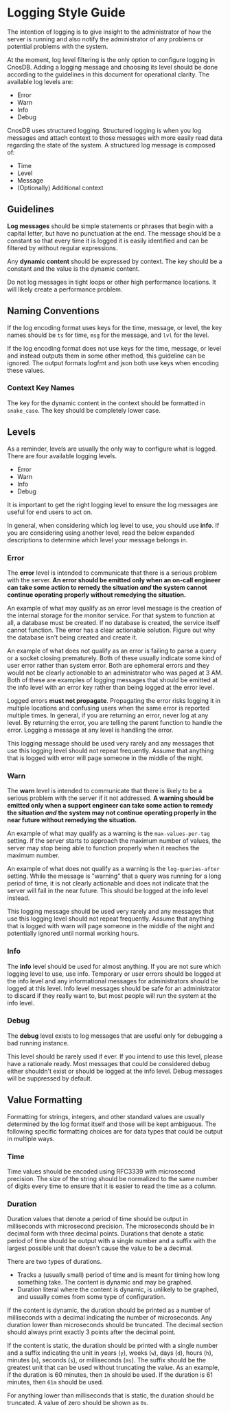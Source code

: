 # Logging Style Guide

The intention of logging is to give insight to the administrator of how
the server is running and also notify the administrator of any problems
or potential problems with the system.

At the moment, log level filtering is the only option to configure
logging in CnosDB. Adding a logging message and choosing its level
should be done according to the guidelines in this document for
operational clarity. The available log levels are:

* Error
* Warn
* Info
* Debug

CnosDB uses structured logging. Structured logging is when you log
messages and attach context to those messages with more easily read data
regarding the state of the system. A structured log message is composed
of:

* Time
* Level
* Message
* (Optionally) Additional context

## Guidelines

**Log messages** should be simple statements or phrases that begin with
a capital letter, but have no punctuation at the end. The message should be a
constant so that every time it is logged it is easily identified and can
be filtered by without regular expressions.

Any **dynamic content** should be expressed by context. The key should
be a constant and the value is the dynamic content.

Do not log messages in tight loops or other high performance locations.
It will likely create a performance problem.

## Naming Conventions

If the log encoding format uses keys for the time, message, or level,
the key names should be `ts` for time, `msg` for the message, and
`lvl` for the level.

If the log encoding format does not use keys for the time, message, or
level and instead outputs them in some other method, this guideline can
be ignored. The output formats logfmt and json both use keys when
encoding these values.

### Context Key Names

The key for the dynamic content in the context should be formatted in
`snake_case`. The key should be completely lower case.

## Levels

As a reminder, levels are usually the only way to configure what is
logged. There are four available logging levels.

* Error
* Warn
* Info
* Debug

It is important to get the right logging level to ensure the log
messages are useful for end users to act on.

In general, when considering which log level to use, you should use
**info**. If you are considering using another level, read the below
expanded descriptions to determine which level your message belongs in.

### Error

The **error** level is intended to communicate that there is a serious
problem with the server. **An error should be emitted only when an
on-call engineer can take some action to remedy the situation _and_ the
system cannot continue operating properly without remedying the
situation.**

An example of what may qualify as an error level message is the creation
of the internal storage for the monitor service. For that system to
function at all, a database must be created. If no database is created,
the service itself cannot function. The error has a clear actionable
solution. Figure out why the database isn't being created and create it.

An example of what does not qualify as an error is failing to parse a
query or a socket closing prematurely. Both of these usually indicate
some kind of user error rather than system error. Both are ephemeral
errors and they would not be clearly actionable to an administrator who
was paged at 3 AM. Both of these are examples of logging messages that
should be emitted at the info level with an error key rather than being
logged at the error level.

Logged errors **must not propagate**. Propagating the error risks
logging it in multiple locations and confusing users when the same error
is reported multiple times. In general, if you are returning an error,
never log at any level. By returning the error, you are telling the
parent function to handle the error. Logging a message at any level is
handling the error.

This logging message should be used very rarely and any messages that
use this logging level should not repeat frequently. Assume that
anything that is logged with error will page someone in the middle of
the night.

### Warn

The **warn** level is intended to communicate that there is likely to be
a serious problem with the server if it not addressed. **A warning
should be emitted only when a support engineer can take some action to
remedy the situation _and_ the system may not continue operating
properly in the near future without remedying the situation.**

An example of what may qualify as a warning is the `max-values-per-tag`
setting. If the server starts to approach the maximum number of values,
the server may stop being able to function properly when it reaches the
maximum number.

An example of what does not qualify as a warning is the
`log-queries-after` setting. While the message is "warning" that a query
was running for a long period of time, it is not clearly actionable and
does not indicate that the server will fail in the near future. This
should be logged at the info level instead.

This logging message should be used very rarely and any messages that
use this logging level should not repeat frequently. Assume that
anything that is logged with warn will page someone in the middle of the
night and potentially ignored until normal working hours.

### Info

The **info** level should be used for almost anything. If you are not
sure which logging level to use, use info. Temporary or user errors
should be logged at the info level and any informational messages for
administrators should be logged at this level. Info level messages
should be safe for an administrator to discard if they really want to,
but most people will run the system at the info level.

### Debug

The **debug** level exists to log messages that are useful only for
debugging a bad running instance.

This level should be rarely used if ever. If you intend to use this
level, please have a rationale ready. Most messages that could be
considered debug either shouldn't exist or should be logged at the info
level. Debug messages will be suppressed by default.

## Value Formatting

Formatting for strings, integers, and other standard values are usually
determined by the log format itself and those will be kept ambiguous.
The following specific formatting choices are for data types that could
be output in multiple ways.

### Time

Time values should be encoded using RFC3339 with microsecond precision.
The size of the string should be normalized to the same number of digits
every time to ensure that it is easier to read the time as a column.

### Duration

Duration values that denote a period of time should be output in
milliseconds with microsecond precision. The microseconds should be in
decimal form with three decimal points. Durations that denote a static
period of time should be output with a single number and a suffix with
the largest possible unit that doesn't cause the value to be a decimal.

There are two types of durations.

* Tracks a (usually small) period of time and is meant for timing how
  long something take. The content is dynamic and may be graphed.
* Duration literal where the content is dynamic, is unlikely to be
  graphed, and usually comes from some type of configuration.

If the content is dynamic, the duration should be printed as a number of
milliseconds with a decimal indicating the number of microseconds. Any
duration lower than microseconds should be truncated. The decimal section
should always print exactly 3 points after the decimal point.

If the content is static, the duration should be printed with a single
number and a suffix indicating the unit in years (`y`), weeks (`w`),
days (`d`), hours (`h`), minutes (`m`), seconds (`s`), or
milliseconds (`ms`). The suffix should be the greatest unit that can be
used without truncating the value. As an example, if the duration is
60 minutes, then `1h` should be used. If the duration is 61 minutes,
then `61m` should be used.

For anything lower than milliseconds that is static, the duration should
be truncated. A value of zero should be shown as `0s`.
